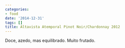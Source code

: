 ```yaml
---
categories:
- food
date: '2014-12-31'
tags: []
title: Altavista Atemporal Pinot Noir/Chardonnay 2012
---
```


Doce, azedo, mas equilibrado. Muito frutado.